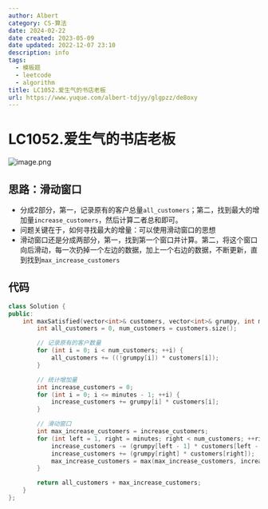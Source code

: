 ```yaml
---
author: Albert
category: CS-算法
date: 2024-02-22
date created: 2023-05-09
date updated: 2022-12-07 23:10
description: info
tags:
  - 模板题
  - leetcode
  - algorithm
title: LC1052.爱生气的书店老板
url: https://www.yuque.com/albert-tdjyy/glgpzz/de8oxy
---
```


# LC1052.爱生气的书店老板

![image.png](http://img-blog-01.oss-cn-shanghai.aliyuncs.com/img/2022-11-27-192756.png)

## 思路：滑动窗口

- 分成2部分，第一，记录原有的客户总量`all_customers`；第二，找到最大的增加量`increase_customers`，然后计算二者总和即可。
- 问题关键在于，如何寻找最大的增量：可以使用滑动窗口的思想
- 滑动窗口还是分成两部分，第一，找到第一个窗口并计算。第二，将这个窗口向后滑动，每一次扔掉一个左边的数据，加上一个右边的数据，不断更新，直到找到`max_increase_customers`

## 代码

```cpp
class Solution {
public:
    int maxSatisfied(vector<int>& customers, vector<int>& grumpy, int minutes) {
        int all_customers = 0, num_customers = customers.size();

        // 记录原有的客户数量
        for (int i = 0; i < num_customers; ++i) {
            all_customers += ((!grumpy[i]) * customers[i]);
        }

        // 统计增加量
        int increase_customers = 0;
        for (int i = 0; i <= minutes - 1; ++i) {
            increase_customers += grumpy[i] * customers[i];
        }

        // 滑动窗口
        int max_increase_customers = increase_customers;
        for (int left = 1, right = minutes; right < num_customers; ++right, ++left) {
            increase_customers -= (grumpy[left - 1] * customers[left - 1]);
            increase_customers += (grumpy[right] * customers[right]);
            max_increase_customers = max(max_increase_customers, increase_customers);
        }

        return all_customers + max_increase_customers;
    }
};
```
